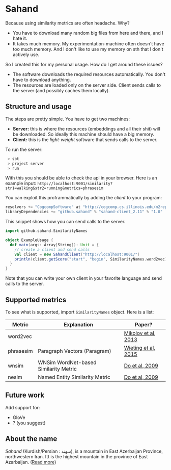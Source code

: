 # Sahand 
Because using similarity metrics are often headache. Why? 
 - You have to download many random big files from here and there, and I hate it. 
 - It takes much memory. My experimentation-machine often doesn't have too much memory. And I don't like to use my memory on sth that I don't actively use.  

So I created this for my personal usage. How do I get around these issues? 

 - The software downloads the required resources automatically. You don't have to download anything. 
 - The resources are loaded only on the server side. Client sends calls to the server (and possibly caches them locally). 

## Structure and usage 
The steps are pretty simple. You have to get two machines: 
 - **Server:** this is where the resources (embeddings and all their shit) will be downloaded. So ideally this machine should have a big memory. 
 - **Client:** this is the *light-weight* software that sends calls to the server. 
 
 
 To run the server: 
 
```bash
 > sbt 
 > project server 
 > run
```

With this you should be able to check the api in your browser. Here is an example input: 
`http://localhost:9001/similarity?str1=walking&str2=running&metrics=phrasesim`
 
You can exploit this proframmatically by adding the *client* to your program: 
```sbt
resolvers += "CogcompSoftware" at "http://cogcomp.cs.illinois.edu/m2repo/"
libraryDependencies += "github.sahand" % "sahand-client_2.11" % "1.0"
```

This snippet shows how you can send calls to the server. 
 
```scala 
import github.sahand.SimilarityNames

object ExampleUsage {
  def main(args: Array[String]): Unit = {
    // create a client and send calls
    val client = new SahandClient("http://localhost:9001/")
    println(client.getScore("start", "begin", SimilarityNames.word2vec))
  }
}
```

Note that you can write your own client in your favorite language and send calls to the server.   

## Supported metrics 
 To see what is supported, import `SimilarityNames` object. Here is a list: 
 
 | Metric    | Explanation                           | Paper?                                                              |
 |-----------|---------------------------------------|---------------------------------------------------------------------|
 | word2vec  |                                       | [Mikolov et al, 2013](https://arxiv.org/abs/1301.3781)              | 
 | phrasesim | Paragraph Vectors (Paragram)          | [Wieting et al, 2015](https://arxiv.org/abs/1507.07998)             | 
 | wnsim     | WNSim WordNet-based Similarity Metric | [Do et al, 2009](http://cogcomp.cs.illinois.edu/papers/DRSTV09.pdf) | 
 | nesim     | Named Entity Similarity Metric        | [Do et al, 2009](http://cogcomp.cs.illinois.edu/papers/DRSTV09.pdf) | 

 
## Future work 
Add support for: 
 - GloVe 
 - ? (you suggest)
 
 
## About the name
*Sahand* (Kurdish/Persian : سهند), is a mountain in East Azerbaijan Province, northwestern Iran. 
Itt is the highest mountain in the province of East Azarbaijan. ([Read more](https://en.wikipedia.org/wiki/Sahand))